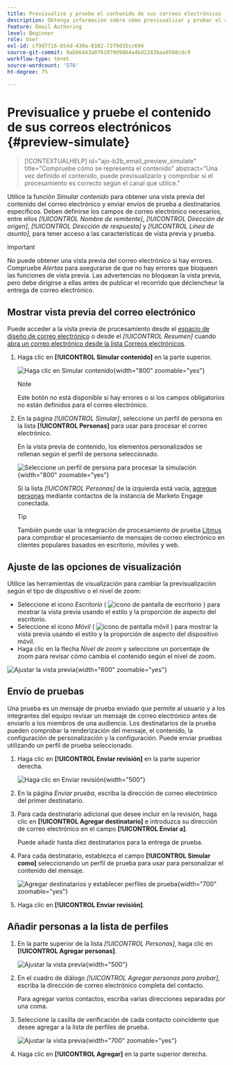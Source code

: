 ```yaml
---
title: Previsualice y pruebe el contenido de sus correos electrónicos
description: Obtenga información sobre cómo previsualizar y probar el contenido del correo electrónico para asegurarse de que no contenga errores ni en la configuración de contenido ni de personalización.
feature: Email Authoring
level: Beginner
role: User
exl-id: cf9d7716-b54d-430a-8102-72f9d35cc694
source-git-commit: 9abb6443a0761070d9864a4bd2243baa9568cdc9
workflow-type: tm+mt
source-wordcount: '576'
ht-degree: 7%

---
```


# Previsualice y pruebe el contenido de sus correos electrónicos {#preview-simulate}

>[!CONTEXTUALHELP]
>id="ajo-b2b_email_preview_simulate"
>title="Compruebe cómo se representa el contenido"
>abstract="Una vez definido el contenido, puede previsualizarlo y comprobar si el procesamiento es correcto según el canal que utilice."

Utilice la función _Simular contenido_ para obtener una vista previa del contenido del correo electrónico y enviar envíos de prueba a destinatarios específicos. Deben definirse los campos de correo electrónico necesarios, entre ellos _[!UICONTROL Nombre de remitente]_, _[!UICONTROL Dirección de origen]_, _[!UICONTROL Dirección de respuesta]_ y _[!UICONTROL Línea de asunto]_, para tener acceso a las características de vista previa y prueba.

>[!IMPORTANT]
>
>No puede obtener una vista previa del correo electrónico si hay errores. Compruebe _Alertas_ para asegurarse de que no hay errores que bloqueen las funciones de vista previa. Las advertencias no bloquean la vista previa, pero debe dirigirse a ellas antes de publicar el recorrido que déclencheur la entrega de correo electrónico.

## Mostrar vista previa del correo electrónico

Puede acceder a la vista previa de procesamiento desde el [espacio de diseño de correo electrónico](./email-authoring.md) o desde el _[!UICONTROL Resumen]_ cuando [abra un correo electrónico desde la lista Correos electrónicos](./emails-list.md#edit-emails).

1. Haga clic en **[!UICONTROL Simular contenido]** en la parte superior.

   ![Haga clic en Simular contenido](assets/email-simulate-content.png){width="800" zoomable="yes"}

   >[!NOTE]
   >
   >Este botón no está disponible si hay errores o si los campos obligatorios no están definidos para el correo electrónico.

1. En la página _[!UICONTROL Simular]_, seleccione un perfil de persona en la lista **[!UICONTROL Personas]** para usar para procesar el correo electrónico.

   En la vista previa de contenido, los elementos personalizados se rellenan según el perfil de persona seleccionado.

   ![Seleccione un perfil de persona para procesar la simulación](./assets/email-simulate-content-preview.png){width="800" zoomable="yes"}

   Si la lista _[!UICONTROL Personas]_ de la izquierda está vacía, [agregue personas](#add-people-to-the-profiles-list) mediante contactos de la instancia de Marketo Engage conectada.

   >[!TIP]
   >
   >También puede usar la integración de procesamiento de prueba [Litmus](./email-test-rendering.md) para comprobar el procesamiento de mensajes de correo electrónico en clientes populares basados en escritorio, móviles y web.

## Ajuste de las opciones de visualización

Utilice las herramientas de visualización para cambiar la previsualización según el tipo de dispositivo o el nivel de zoom:

* Seleccione el icono _Escritorio_ ( ![icono de pantalla de escritorio](../../assets/do-not-localize/icon-device-desktop.svg) ) para mostrar la vista previa usando el estilo y la proporción de aspecto del escritorio.
* Seleccione el icono _Móvil_ ( ![icono de pantalla móvil](../../assets/do-not-localize/icon-device-mobile.svg) ) para mostrar la vista previa usando el estilo y la proporción de aspecto del dispositivo móvil.
* Haga clic en la flecha _Nivel de zoom_ y seleccione un porcentaje de zoom para revisar cómo cambia el contenido según el nivel de zoom.

![Ajustar la vista previa](assets/email-simulate-content-preview-display-options.png){width="600" zoomable="yes"}

## Envío de pruebas

Una prueba es un mensaje de prueba enviado que permite al usuario y a los integrantes del equipo revisar un mensaje de correo electrónico antes de enviarlo a los miembros de una audiencia. Los destinatarios de la prueba pueden comprobar la renderización del mensaje, el contenido, la configuración de personalización y la configuración. Puede enviar pruebas utilizando un perfil de prueba seleccionado.

1. Haga clic en **[!UICONTROL Enviar revisión]** en la parte superior derecha.

   ![Haga clic en Enviar revisión](assets/email-simulate-content-preview-send-proof.png){width="500"}

1. En la página _Enviar prueba_, escriba la dirección de correo electrónico del primer destinatario.

1. Para cada destinatario adicional que desee incluir en la revisión, haga clic en **[!UICONTROL Agregar destinatario]** e introduzca su dirección de correo electrónico en el campo **[!UICONTROL Enviar a]**.

   Puede añadir hasta diez destinatarios para la entrega de prueba.

1. Para cada destinatario, establezca el campo **[!UICONTROL Simular como]** seleccionando un perfil de prueba para usar para personalizar el contenido del mensaje.

   ![Agregar destinatarios y establecer perfiles de prueba](assets/email-simulate-content-preview-send-proof-recipients.png){width="700" zoomable="yes"}

1. Haga clic en **[!UICONTROL Enviar revisión]**.

## Añadir personas a la lista de perfiles

1. En la parte superior de la lista _[!UICONTROL Personas]_, haga clic en **[!UICONTROL Agregar personas]**.

   ![Ajustar la vista previa](assets/email-simulate-content-add-people.png){width="500"}

1. En el cuadro de diálogo _[!UICONTROL Agregar personas para probar]_, escriba la dirección de correo electrónico completa del contacto.

   Para agregar varios contactos, escriba varias direcciones separadas por una coma.

1. Seleccione la casilla de verificación de cada contacto coincidente que desee agregar a la lista de perfiles de prueba.

   ![Ajustar la vista previa](assets/email-simulate-content-add-people-addresses.png){width="700" zoomable="yes"}

1. Haga clic en **[!UICONTROL Agregar]** en la parte superior derecha.
